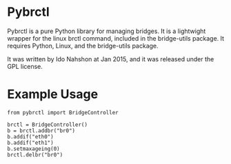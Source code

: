 # Pybrctl

Pybrctl is a pure Python library for managing bridges. It is a lightwight wrapper for the linux brctl command, included in the bridge-utils package.
It requires Python, Linux, and the bridge-utils package.

It was written by Ido Nahshon at Jan 2015, and it was released under the GPL license.

# Example Usage

```
from pybrctl import BridgeController

brctl = BridgeController()
b = brctl.addbr("br0")
b.addif("eth0")
b.addif("eth1")
b.setmaxageing(0)
brctl.delbr("br0")
```
